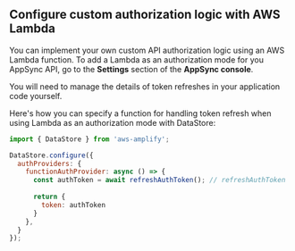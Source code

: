 ## Configure custom authorization logic with AWS Lambda

You can implement your own custom API authorization logic using an AWS Lambda function. To add a Lambda as an authorization mode for you AppSync API, go to the **Settings** section of the **AppSync console**.

You will need to manage the details of token refreshes in your application code yourself. 

Here's how you can specify a function for handling token refresh when using Lambda as an authorization mode with DataStore:

```js
import { DataStore } from 'aws-amplify';

DataStore.configure({
  authProviders: {
    functionAuthProvider: async () => {
      const authToken = await refreshAuthToken(); // refreshAuthToken 
      
      return {
        token: authToken
      }
    },
  }
});
```
